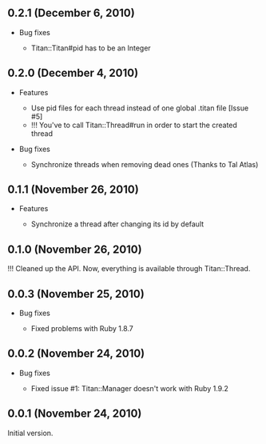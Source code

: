 ## 0.2.1 (December 6, 2010)

- Bug fixes

  * Titan::Titan#pid has to be an Integer

## 0.2.0 (December 4, 2010)

- Features

  * Use pid files for each thread instead of one global .titan file [Issue #5]
  * !!! You've to call Titan::Thread#run in order to start the created thread

- Bug fixes

  * Synchronize threads when removing dead ones (Thanks to Tal Atlas)

## 0.1.1 (November 26, 2010)

- Features

  * Synchronize a thread after changing its id by default

## 0.1.0 (November 26, 2010)

!!! Cleaned up the API. Now, everything is available through Titan::Thread.

## 0.0.3 (November 25, 2010)

- Bug fixes

  * Fixed problems with Ruby 1.8.7

## 0.0.2 (November 24, 2010)

- Bug fixes

  * Fixed issue #1: Titan::Manager doesn't work with Ruby 1.9.2

## 0.0.1 (November 24, 2010)

Initial version.

